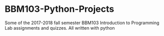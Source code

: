 # BBM103-Python-Projects

Some of the 2017-2018 fall semester BBM103 Introduction to Programming Lab assignments and quizzes. All written with python
